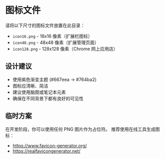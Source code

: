 # 图标文件

请将以下尺寸的图标文件放置在此目录：

- `icon16.png` - 16x16 像素（扩展栏图标）
- `icon48.png` - 48x48 像素（扩展管理页面）
- `icon128.png` - 128x128 像素（Chrome 网上应用店）

## 设计建议

- 使用紫色渐变主题 (#667eea → #764ba2)
- 图标应清晰、简洁
- 建议使用脑图或笔记本元素
- 确保在不同背景下都有良好的可见性

## 临时方案

在开发阶段，你可以使用任何 PNG 图片作为占位符。
推荐使用在线工具生成图标：
- https://www.favicon-generator.org/
- https://realfavicongenerator.net/

